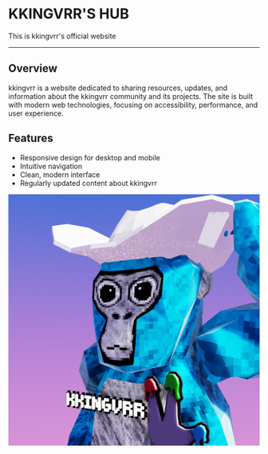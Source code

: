 # KKINGVRR'S HUB

This is kkingvrr's official website

---

## Overview

kkingvrr is a website dedicated to sharing resources, updates, and information about the kkingvrr community and its projects. The site is built with modern web technologies, focusing on accessibility, performance, and user experience.

## Features

- Responsive design for desktop and mobile
- Intuitive navigation
- Clean, modern interface
- Regularly updated content about kkingvrr

![KKINGVRR](assets/images/kingy.png)
